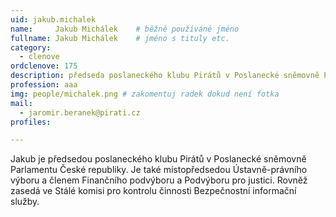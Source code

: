 ```yaml
---
uid: jakub.michalek
name:     Jakub Michálek  	# běžně používáné jméno
fullname: Jakub Michálek  	# jméno s tituly etc.
category:
  - clenove
ordclenove: 175
description: předseda poslaneckého klubu Pirátů v Poslanecké sněmovně Parlamentu České republiky # zobrazuje se v lide
profession: aaa
img: people/michalek.png # zakomentuj radek dokud není fotka
mail:
  - jaromir.beranek@pirati.cz
profiles:

---
```

Jakub je předsedou poslaneckého klubu Pirátů v Poslanecké sněmovně Parlamentu České republiky. Je také místopředsedou Ústavně-právního výboru a členem Finančního podvýboru a Podvýboru pro justici. Rovněž zasedá ve Stálé komisi pro kontrolu činnosti Bezpečnostní informační služby.
 

